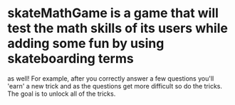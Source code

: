 # skateMathGame is a game that will test the math skills of its users while adding some fun by using skateboarding terms
as well! For example, after you correctly answer a few questions you'll 'earn' a new trick and as the questions get more difficult
so do the tricks. The goal is to unlock all of the tricks.
